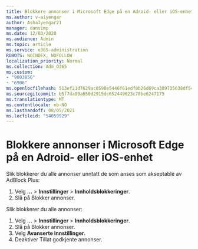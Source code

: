 ```yaml
---
title: Blokkere annonser i Microsoft Edge på en Adroid- eller iOS-enhet
ms.author: v-aiyengar
author: AshaIyengar21
manager: dansimp
ms.date: 12/03/2020
ms.audience: Admin
ms.topic: article
ms.service: o365-administration
ROBOTS: NOINDEX, NOFOLLOW
localization_priority: Normal
ms.collection: Adm_O365
ms.custom:
- "9003856"
- "6906"
ms.openlocfilehash: 513ef21d7629ac0598e5446f61edf0b26d69ca389735638df54f32dffbe3059b
ms.sourcegitcommit: b5f7da89a650d2915dc652449623c78be6247175
ms.translationtype: MT
ms.contentlocale: nb-NO
ms.lasthandoff: 08/05/2021
ms.locfileid: "54059929"
---
```

# <a name="block-ads-in-microsoft-edge-on-an-adroid-or-ios-device"></a>Blokkere annonser i Microsoft Edge på en Adroid- eller iOS-enhet

Slik blokkerer du alle annonser unntatt de som anses som akseptable av AdBlock Plus:
1. Velg **...** > **Innstillinger**  >  **Innholdsblokkeringer**.
2. Slå på Blokker annonser.

Slik blokkerer du alle annonser:
1. Velg **...** > **Innstillinger**  >  **Innholdsblokkeringer**.
2. Slå på Blokker annonser.
3. Velg **Avanserte innstillinger**.
4. Deaktiver Tillat godkjente annonser.
